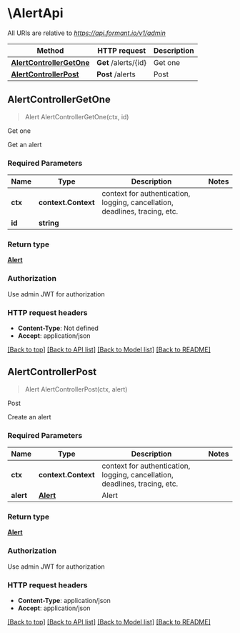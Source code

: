 # \AlertApi

All URIs are relative to *https://api.formant.io/v1/admin*

Method | HTTP request | Description
------------- | ------------- | -------------
[**AlertControllerGetOne**](AlertApi.md#AlertControllerGetOne) | **Get** /alerts/{id} | Get one
[**AlertControllerPost**](AlertApi.md#AlertControllerPost) | **Post** /alerts | Post



## AlertControllerGetOne

> Alert AlertControllerGetOne(ctx, id)

Get one

Get an alert

### Required Parameters


Name | Type | Description  | Notes
------------- | ------------- | ------------- | -------------
**ctx** | **context.Context** | context for authentication, logging, cancellation, deadlines, tracing, etc.
**id** | **string**|  | 

### Return type

[**Alert**](Alert.md)

### Authorization

Use admin JWT for authorization

### HTTP request headers

- **Content-Type**: Not defined
- **Accept**: application/json

[[Back to top]](#) [[Back to API list]](../README.md#documentation-for-api-endpoints)
[[Back to Model list]](../README.md#documentation-for-models)
[[Back to README]](../README.md)


## AlertControllerPost

> Alert AlertControllerPost(ctx, alert)

Post

Create an alert

### Required Parameters


Name | Type | Description  | Notes
------------- | ------------- | ------------- | -------------
**ctx** | **context.Context** | context for authentication, logging, cancellation, deadlines, tracing, etc.
**alert** | [**Alert**](Alert.md)| Alert | 

### Return type

[**Alert**](Alert.md)

### Authorization

Use admin JWT for authorization

### HTTP request headers

- **Content-Type**: application/json
- **Accept**: application/json

[[Back to top]](#) [[Back to API list]](../README.md#documentation-for-api-endpoints)
[[Back to Model list]](../README.md#documentation-for-models)
[[Back to README]](../README.md)

